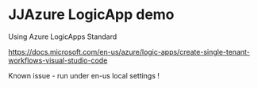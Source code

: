 # JJAzure LogicApp demo
Using Azure LogicApps Standard

https://docs.microsoft.com/en-us/azure/logic-apps/create-single-tenant-workflows-visual-studio-code

Known issue - run under en-us local settings !